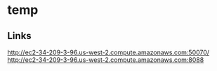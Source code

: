 # temp
## Links
http://ec2-34-209-3-96.us-west-2.compute.amazonaws.com:50070/
http://ec2-34-209-3-96.us-west-2.compute.amazonaws.com:8088
